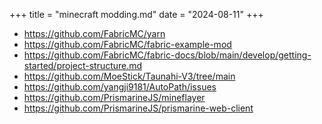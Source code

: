+++
title = "minecraft modding.md"
date = "2024-08-11"
+++

- https://github.com/FabricMC/yarn
- https://github.com/FabricMC/fabric-example-mod
- https://github.com/FabricMC/fabric-docs/blob/main/develop/getting-started/project-structure.md
- https://github.com/MoeStick/Taunahi-V3/tree/main
- https://github.com/yangji9181/AutoPath/issues
- https://github.com/PrismarineJS/mineflayer
- https://github.com/PrismarineJS/prismarine-web-client


